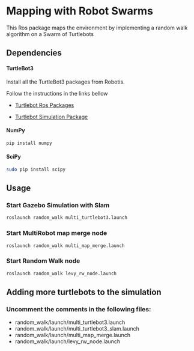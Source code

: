 # Mapping with Robot Swarms

This Ros package maps the environment by implementing a random walk algorithm on a Swarm of Turtlebots 

## **Dependencies**

#### TurtleBot3
  Install all the TurtleBot3 packages from Robotis.
  
  Follow the instructions in the links bellow
  
  * [Turtlebot Ros Packages](https://emanual.robotis.com/docs/en/platform/turtlebot3/quick-start/#pc-setup)
  
  * [Turtlebot Simulation Package](https://emanual.robotis.com/docs/en/platform/turtlebot3/simulation/)
  
  
  
#### NumPy

  ```bash
  pip install numpy
  ```
#### SciPy 

  ```bash
  sudo pip install scipy
  ```

## **Usage**
### Start Gazebo Simulation with Slam

  ```bash
  roslaunch random_walk multi_turtlebot3.launch 
  ```
### Start MultiRobot map merge node

  ```bash
  roslaunch random_walk multi_map_merge.launch
  ```
### Start Random Walk node

  ```bash
  roslaunch random_walk levy_rw_node.launch 
  ```
## **Adding more turtlebots to the simulation**


  ###  Uncomment the comments in the following files:
   * random_walk/launch/multi_turtlebot3.launch
   * random_walk/launch/multi_turtlebot3_slam.launch
   * random_walk/launch/multi_map_merge.launch
   * random_walk/launch/levy_rw_node.launch


